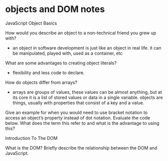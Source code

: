 # objects and DOM notes

JavaScript Object Basics

How would you describe an object to a non-technical friend you grew up with?

- an object in software development is just like an object in real  life. it can be manipulated, played with, used as a container, etc

What are some advantages to creating object literals?

- flexibility and less code to declare.

How do objects differ from arrays?

- arrays are groups of values, these values can be almost anything, but at its core it is a list of stored values or data in a single variable. objects are things, usually with properties that consist of a key and a value.

Give an example for when you would need to use bracket notation to access an object’s property instead of dot notation.
Evaluate the code below. What does the term this refer to and what is the advantage to using this?

Introduction To The DOM

What is the DOM?
Briefly describe the relationship between the DOM and JavaScript.

